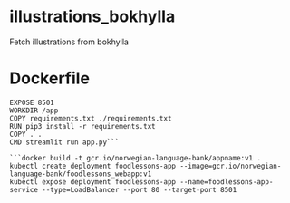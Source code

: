 # illustrations_bokhylla
Fetch illustrations from bokhylla



# Dockerfile
```FROM python:3.8
EXPOSE 8501
WORKDIR /app
COPY requirements.txt ./requirements.txt
RUN pip3 install -r requirements.txt
COPY . .
CMD streamlit run app.py```

```docker build -t gcr.io/norwegian-language-bank/appname:v1 .
kubectl create deployment foodlessons-app --image=gcr.io/norwegian-language-bank/foodlessons_webapp:v1
kubectl expose deployment foodlessons-app --name=foodlessons-app-service --type=LoadBalancer --port 80 --target-port 8501
```
